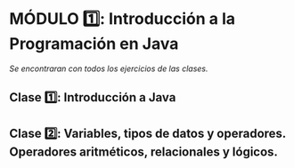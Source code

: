 # MÓDULO 1️⃣: **Introducción a la Programación en Java**

*Se encontraran con todos los ejercicios de las clases.*

## Clase 1️⃣: **Introducción a Java**

## Clase 2️⃣: **Variables, tipos de datos y operadores. Operadores aritméticos, relacionales y lógicos.**
